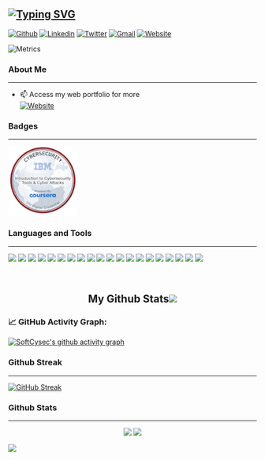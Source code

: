 [![Typing SVG](https://readme-typing-svg.demolab.com?font=Dancing+Script&weight=900&size=24&duration=3000&pause=840&color=F8F8F8FF&background=000000FF&vCenter=true&width=1000&height=83&lines=Hello%2C+This+is+Dedan+Okware;I+am+a+passionate+Software+%26+Machine+Learning+Developer;Interested+in+learning+new+technologies+in+tech)](https://git.io/typing-svg)
----------------------------------------------------------------------------------------------------------------------------
[![Github](https://img.shields.io/badge/-Github-000?style=flat&logo=Github&logoColor=white)](https://github.com/SoftCysec)
[![Linkedin](https://img.shields.io/badge/-LinkedIn-blue?style=flat&logo=Linkedin&logoColor=white)](https://www.linkedin.com/in/softcysec-dedan-okware/)
[![Twitter](https://img.shields.io/badge/-Twitter-1ca0f1?style=flat-square&labelColor=1ca0f1&logo=twitter&logoColor=white&link=https://twitter.com/Dedan_O_Okware)](https://twitter.com/Dedan_O_Okware)
[![Gmail](https://img.shields.io/badge/-Gmail-c14438?style=flat&logo=Gmail&logoColor=white)](mailto:softengdedan@gmail.com)
[![Website](https://img.shields.io/website?down_color=blue&down_message=offline&style=plastic&up_color=lightgreen&up_message=portfolio&url=https%3A%2F%2Fdedan-okware.netlify.app%2F)](https://dedan-okware.netlify.app/)

![Metrics](https://metrics.lecoq.io/SoftCysec?template=classic&isocalendar=1&notable=1&base=header%2C%20activity%2C%20community%2C%20repositories%2C%20metadata&base.indepth=false&base.hireable=false&base.skip=false&isocalendar=false&isocalendar.duration=half-year&notable=false&notable.from=organization&notable.repositories=false&notable.indepth=false&notable.types=commit&notable.self=false&config.timezone=Africa%2FNairobi)

### About Me
----------------------------------------------------------------------------------------------------------------------------
- 📫 Access my web portfolio for more <br />
[![Website](https://img.shields.io/website?down_color=blue&down_message=offline&style=for-the-badge&up_color=lightgreen&up_message=portfolio&url=https%3A%2F%2Fdedan-okware.netlify.app%2F)](https://dedan-okware.netlify.app/)

### Badges
----------------------------------------------------------------------------------------------------------------------------
<img src="introduction-to-cybersecurity-tools-cyber-attacks.png" width="140" height="140">


### Languages and Tools
----------------------------------------------------------------------------------------------------------------------------
<p align="left">
<img src="https://img.shields.io/badge/-HTML5-black?style=flat-square&logo=html5&logoColor=white"/>
<img src="https://img.shields.io/badge/-CSS-black?style=flat-square&logo=CSS&logoColor=white"/>
<img src="https://img.shields.io/badge/-Python-black?style=flat-square&logo=Python"/>
<img src="https://img.shields.io/badge/-Django-black?style=flat-square&logo=Django"/>
<img src="https://img.shields.io/badge/-Dart-black?style=flat-square&logo=Dart" />
<img src="https://img.shields.io/badge/-PHP-black?style=flat-square&logo=PHP" />
<img src="https://img.shields.io/badge/-Flutter-black?style=flat-square&logo=Flutter" />
<img src="https://img.shields.io/badge/-MySQL-black?style=flat-square&logo=mysql"/>
<img src="https://img.shields.io/badge/-Dialogflow-black?style=flat-square&logo=Dialogflow"/>
<img src="https://img.shields.io/badge/-Tensorflow-black?style=flat-square&logo=Tensorflow"/>
<img src="https://img.shields.io/badge/-Linux-black?style=flat-square&logo=Linux"/>
<img src="https://img.shields.io/badge/-GitHub-black?style=flat-square&logo=GitHub"/>
<img src="https://img.shields.io/badge/-Visual Studio Code-black?style=flat-square&logo=Visual Studio Code"/>
<img src="https://img.shields.io/badge/-Microsoft Azure-black?style=flat-square&logo=Microsoft Azure"/>
<img src="https://img.shields.io/badge/-Docker-black?style=flat-square&logo=Docker"/>
<img src="https://img.shields.io/badge/-QGIS-black?style=flat-square&logo=QGIS"/>
<img src="https://img.shields.io/badge/-GeoDjango-black?style=flat-square&logo=Django"/>
<img src="https://img.shields.io/badge/-Figma-black?style=flat-square&logo=Figma"/>
<img src="https://img.shields.io/badge/-IBM-black?style=flat-square&logo=IBM Cloud"/>
<img src="https://img.shields.io/badge/-Excel-black?style=flat-square&logo=Excel"/>
</p><br />

<h2 align="center">
  My Github Stats<img src="https://media.giphy.com/media/VgCDAzcKvsR6OM0uWg/giphy.gif" width="50">
</h2>

### 📈 GitHub Activity Graph:
[![SoftCysec's github activity graph](https://github-readme-activity-graph.cyclic.app/graph?username=SoftCysec&theme=github-compact)](https://github.com/SoftCysec/github-readme-activity-graph)

### Github Streak
----------------------------------------------------------------------------------------------------------------------------
[![GitHub Streak](https://github-readme-streak-stats.herokuapp.com?user=SoftCysec&theme=radical&hide_border=true)](https://git.io/streak-stats)

### Github Stats
----------------------------------------------------------------------------------------------------------------------------
<p align = "center">
  <img  src = "https://github-readme-stats.vercel.app/api?username=SoftCysec&show_icons=true&theme=radical&line_height=27">
  <img src = "https://github-readme-stats.vercel.app/api/top-langs/?username=SoftCysec&hide=dart,django,javascript,html,css,scss,pythonless&theme=radical">
</p>

<!--   profile-green-animate -->
![](./profile-3d-contrib/profile-green-animate.svg)


